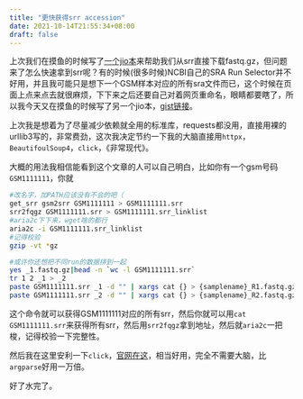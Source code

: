 ```yaml
---
title: "更快获得srr accession"
date: 2021-10-14T21:55:34+08:00
draft: false
---
```


上次我们在摸鱼的时候写了[一个jio本](https://blog.tpob.xyz/2021/03/24/%E6%9B%B4%E5%BF%AB%E4%B8%8B%E8%BD%BDsra%E6%95%B0%E6%8D%AE%E5%BA%93%E4%B8%AD%E7%9A%84fastq.gz%E6%96%87%E4%BB%B6/)来帮助我们从srr直接下载fastq.gz，但问题来了怎么快速拿到srr呢？有的时候(很多时候)NCBI自己的SRA Run Selector并不好用，并且我可能只是想下一个GSM样本对应的所有sra文件而已，这个时候在页面上点来点去就很麻烦，下下来之后还要自己对着网页重命名，眼睛都要瞎了，所以我今天又在摸鱼的时候写了另一个jio本，[gist链接](https://gist.github.com/TTTPOB/983ec24cf42a01b7802098ee6f117494)。

上次我是想着为了尽量减少依赖就全用的标准库，requests都没用，直接用裸的urllib3写的，非常费劲，这次我决定节约一下我的大脑直接用`httpx`，`BeautifoulSoup4`，`click`，《非常现代》。

大概的用法我相信能看到这个文章的人可以自己明白，比如你有一个gsm号码`GSM1111111`，你就
```bash
#改名字，加PATH应该没有不会的吧（
get_srr gsm2srr GSM1111111 > GSM1111111.srr
srr2fqgz GSM1111111.srr > GSM1111111.srr_linklist
#aria2c下下来，wget啥的都行
aria2c -i GSM1111111.srr_linklist
#记得校验
gzip -vt *gz

#或许你还想把不同run的数据拼到一起
yes _1.fastq.gz|head -n `wc -l GSM1111111.srr`
tr 1 2 _1 > _2
paste GSM1111111.srr _1 -d "" | xargs cat {} > {samplename}_R1.fastq.gz 
paste GSM1111111.srr _2 -d "" | xargs cat {} > {samplename}_R2.fastq.gz 
```
这个命令就可以获得GSM1111111对应的所有srr，然后你就可以用`cat GSM1111111.srr`来获得所有srr，然后用`srr2fqgz`拿到地址，然后就`aria2c`一把梭，记得校验一下完整性。

然后我在这里安利一下`click`，[官网在这](https://click.palletsprojects.com/)，相当好用，完全不需要大脑，比`argparse`好用一万倍。

好了水完了。
